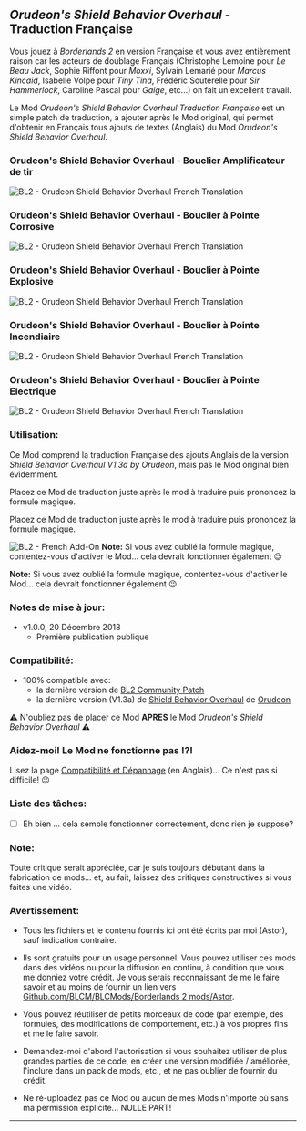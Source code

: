 ## *Orudeon's Shield Behavior Overhaul* - Traduction Française

Vous jouez à *Borderlands 2* en version Française et vous avez entièrement raison car les acteurs de doublage Français (Christophe Lemoine pour *Le Beau Jack*, Sophie Riffont pour *Moxxi*, Sylvain Lemarié pour *Marcus Kincaid*,  Isabelle Volpe pour *Tiny Tina*, Frédéric Souterelle pour *Sir Hammerlock*, Caroline Pascal pour *Gaige*, etc...) on fait un excellent travail.

Le Mod *Orudeon's Shield Behavior Overhaul Traduction Française* est un simple patch de traduction, a ajouter après le Mod original, qui permet d'obtenir en Français tous ajouts de textes (Anglais) du Mod *Orudeon's Shield Behavior Overhaul*.

### Orudeon's Shield Behavior Overhaul - Bouclier Amplificateur de tir

![BL2 - Orudeon Shield Behavior Overhaul French Translation](https://imgur.com/LUHPS6i.jpg "Go away Brits & Yankees, there is nothing for you here!")

### Orudeon's Shield Behavior Overhaul - Bouclier à Pointe Corrosive

![BL2 - Orudeon Shield Behavior Overhaul French Translation](https://imgur.com/iAkBCK9.jpg "Go away Brits & Yankees, there is nothing for you here!")

### Orudeon's Shield Behavior Overhaul - Bouclier à Pointe Explosive

![BL2 - Orudeon Shield Behavior Overhaul French Translation](https://imgur.com/WrI5Bxu.jpg "Go away Brits & Yankees, there is nothing for you here!")

### Orudeon's Shield Behavior Overhaul - Bouclier à Pointe Incendiaire
![BL2 - Orudeon Shield Behavior Overhaul French Translation](https://imgur.com/FiNEmrP.jpg "Go away Brits & Yankees, there is nothing for you here!")

### Orudeon's Shield Behavior Overhaul - Bouclier à Pointe Electrique
![BL2 - Orudeon Shield Behavior Overhaul French Translation](https://imgur.com/EAMKb69.jpg "Go away Brits & Yankees, there is nothing for you here!")

### Utilisation:

Ce Mod comprend la traduction Française des ajouts Anglais de la version *Shield Behavior Overhaul V1.3a by Orudeon*, mais pas le Mod original bien évidemment. 

Placez ce Mod de traduction juste après le mod à traduire puis prononcez la formule magique.

Placez ce Mod de traduction juste après le mod à traduire puis prononcez la formule magique.

![BL2 - French Add-On](https://imgur.com/UfPtPcg.jpg "Oui, oui! Comme sur la photo... C'est facile, non?")
__Note:__ Si vous avez oublié la formule magique, contentez-vous d'activer le Mod... cela devrait fonctionner également :wink:

__Note:__ Si vous avez oublié la formule magique, contentez-vous d'activer le Mod... cela devrait fonctionner également :wink:

### Notes de mise à jour:

- v1.0.0, 20 Décembre 2018 
  - Première publication publique
 
### Compatibilité:

- 100% compatible avec:
  - la dernière version de [BL2 Community Patch](https://github.com/BLCM/BLCMods/tree/master/Borderlands%202%20mods/Community%20Patch%20Team)
  - la dernière version (V1.3a) de [Shield Behavior Overhaul](https://github.com/BLCM/BLCMods/blob/master/Borderlands%202%20mods/Orudeon/Shield%20Behavior%20Overhaul%20V1.3a%20by%20Orudeon.txt) de [Orudeon](https://github.com/BLCM/BLCMods/tree/master/Borderlands%202%20mods/Orudeon)

:warning: N'oubliez pas de placer ce Mod __APRES__ le Mod *Orudeon's Shield Behavior Overhaul* :warning:

### Aidez-moi! Le Mod ne fonctionne pas !?!

Lisez la page  [Compatibilité et Dépannage](https://github.com/BLCM/BLCMods/tree/master/Borderlands%202%20mods/Astor/Compatibility%20%26%20Troubleshooting) (en Anglais)... Ce n'est pas si difficile! :wink:

### Liste des tâches:

- [ ] Eh bien ... cela semble fonctionner correctement, donc rien je suppose?
  
### Note: 

Toute critique serait appréciée, car je suis toujours débutant dans la fabrication de mods... et, au fait, laissez des critiques constructives si vous faites une vidéo.

### Avertissement:

- Tous les fichiers et le contenu fournis ici ont été écrits par moi (Astor), sauf indication contraire.

- Ils sont gratuits pour un usage personnel. Vous pouvez utiliser ces mods dans des vidéos ou pour la diffusion en continu, à condition que vous me donniez votre crédit. Je vous serais reconnaissant de me le faire savoir et au moins de fournir un lien vers [Github.com/BLCM/BLCMods/Borderlands 2 mods/Astor](https://github.com/BLCM/BLCMods/tree/master/Borderlands%202%20mods/Astor).

- Vous pouvez réutiliser de petits morceaux de code (par exemple, des formules, des modifications de comportement, etc.) à vos propres fins et me le faire savoir. 

- Demandez-moi d'abord l'autorisation si vous souhaitez utiliser de plus grandes parties de ce code, en créer une version modifiée / améliorée, l'inclure dans un pack de mods, etc., et ne pas oublier de fournir du crédit.

- Ne ré-uploadez pas ce Mod ou aucun de mes Mods n'importe où sans ma permission explicite... NULLE PART!

* * * * *



